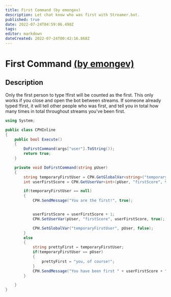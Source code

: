 ```yaml
---
title: First Command (by emongev)
description: Let chat know who was first with Streamer.bot.
published: true
date: 2022-07-24T04:59:06.498Z
tags: 
editor: markdown
dateCreated: 2022-07-24T00:42:16.868Z
---
```


# First Command [(by emongev)](https://www.twitch.tv/emongev)

## Description
Only the first person to type !first will be counted as the first. This only works if you close and open the bot between streams. If someone already typed !first, it will tell other people who was first, and tell you in total how many times in total throughout streams you've been first.

```cs
using System;

public class CPHInline
{
    public bool Execute()
    {
        DoFirstCommand(args["user"].ToString());
        return true;
    }

    private void DoFirstCommand(string pUser)
    {
        string temporaryFirstUser = CPH.GetGlobalVar<string>("temporaryFirstUser", false);
        int userFirstScore = CPH.GetUserVar<int>(pUser, "firstScore", true);

        if(temporaryFirstUser == null)
        {
            CPH.SendMessage("You are the first!", true);


            userFirstScore = userFirstScore + 1;
            CPH.SetUserVar(pUser, "firstScore", userFirstScore, true);

            CPH.SetGlobalVar("temporaryFirstUser", pUser, false);
        }
        else
        {
            string prettyFirst = temporaryFirstUser;
            if(temporaryFirstUser == pUser)
            {
                prettyFirst = "you, of course!";
            }
            CPH.SendMessage("You have been first " + userFirstScore + " times. Today's first person here was: " + prettyFirst, true);
        }

    }
}
```